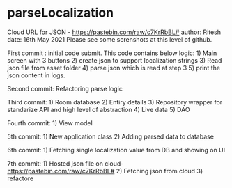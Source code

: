 # parseLocalization

Cloud URL for JSON - https://pastebin.com/raw/c7KrRbBL#
author: Ritesh
date: 16th May 2021
Please see some screnshots at this level of github.

First commit :
    initial code submit. This code contains below logic:
    1) Main screen with 3 buttons 
    2) create json to support localization strings
    3) Read json file from asset folder
    4) parse json which is read at step 3
    5) print the json content in logs.

Second commit: Refactoring parse logic

Third commit: 
    1) Room database
    2) Entiry details
    3) Repository wrapper for standarize API and high level of abstraction
    4) Live data 
    5) DAO

Fourth commit:
    1) View model

5th commit:
    1) New application class
    2) Adding parsed data to database

6th commit:
    1) Fetching single localization value from DB and showing on UI

7th commit:
    1) Hosted json file on cloud- https://pastebin.com/raw/c7KrRbBL#
    2) Fetching json from cloud 
    3) refactore




